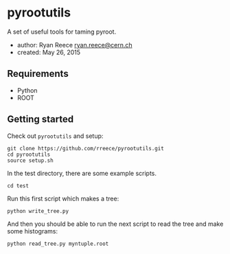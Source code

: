 # pyrootutils

A set of useful tools for taming pyroot.

-   author: Ryan Reece <ryan.reece@cern.ch>
-   created: May 26, 2015


## Requirements

-   Python
-   ROOT


## Getting started

Check out `pyrootutils` and setup:

    git clone https://github.com/rreece/pyrootutils.git
    cd pyrootutils
    source setup.sh

In the test directory, there are some example scripts.

    cd test

Run this first script which makes a tree:

    python write_tree.py 

And then you should be able to run the next script to read the tree and make some histograms:

    python read_tree.py myntuple.root 


